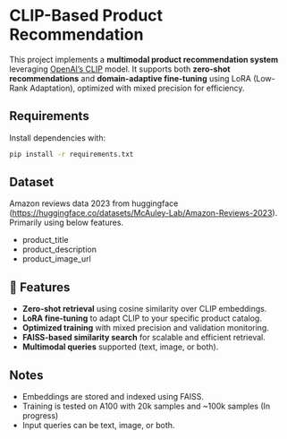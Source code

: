 # CLIP-Based Product Recommendation

This project implements a **multimodal product recommendation system** leveraging [OpenAI’s CLIP](https://openai.com/research/clip) model. 
It supports both **zero-shot recommendations** and **domain-adaptive fine-tuning** using LoRA (Low-Rank Adaptation), optimized with mixed precision for efficiency.

## Requirements

Install dependencies with:

```bash
pip install -r requirements.txt
```
## Dataset

Amazon reviews data 2023 from huggingface (https://huggingface.co/datasets/McAuley-Lab/Amazon-Reviews-2023). Primarily using below features.

- product_title
- product_description
- product_image_url

## 🔧 Features

-  **Zero-shot retrieval** using cosine similarity over CLIP embeddings.
-  **LoRA fine-tuning** to adapt CLIP to your specific product catalog.
-  **Optimized training** with mixed precision and validation monitoring.
-  **FAISS-based similarity search** for scalable and efficient retrieval.
-  **Multimodal queries** supported (text, image, or both).



## Notes

-   Embeddings are stored and indexed using FAISS.
-   Training is tested on A100 with 20k samples and ~100k samples (In progress)
-   Input queries can be text, image, or both.

